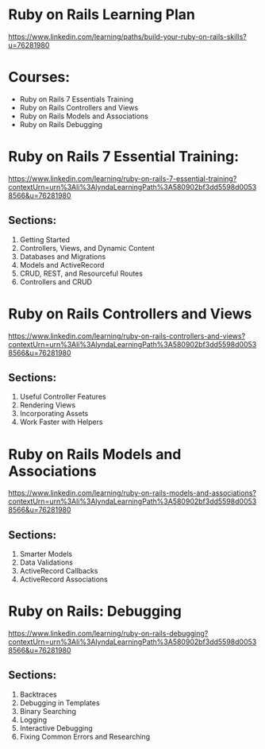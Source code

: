 # Ruby on Rails Learning Plan

https://www.linkedin.com/learning/paths/build-your-ruby-on-rails-skills?u=76281980

# Courses:

- Ruby on Rails 7 Essentials Training
- Ruby on Rails Controllers and Views
- Ruby on Rails Models and Associations
- Ruby on Rails Debugging

# Ruby on Rails 7 Essential Training:

https://www.linkedin.com/learning/ruby-on-rails-7-essential-training?contextUrn=urn%3Ali%3AlyndaLearningPath%3A580902bf3dd5598d00538566&u=76281980

## Sections:

1. Getting Started
2. Controllers, Views, and Dynamic Content
3. Databases and Migrations
4. Models and ActiveRecord
5. CRUD, REST, and Resourceful Routes
6. Controllers and CRUD

# Ruby on Rails Controllers and Views

https://www.linkedin.com/learning/ruby-on-rails-controllers-and-views?contextUrn=urn%3Ali%3AlyndaLearningPath%3A580902bf3dd5598d00538566&u=76281980

## Sections:

1. Useful Controller Features
2. Rendering Views
3. Incorporating Assets
4. Work Faster with Helpers

# Ruby on Rails Models and Associations

https://www.linkedin.com/learning/ruby-on-rails-models-and-associations?contextUrn=urn%3Ali%3AlyndaLearningPath%3A580902bf3dd5598d00538566&u=76281980

## Sections:

1. Smarter Models
2. Data Validations
3. ActiveRecord Callbacks
4. ActiveRecord Associations

# Ruby on Rails: Debugging

https://www.linkedin.com/learning/ruby-on-rails-debugging?contextUrn=urn%3Ali%3AlyndaLearningPath%3A580902bf3dd5598d00538566&u=76281980

## Sections:

1. Backtraces
2. Debugging in Templates
3. Binary Searching
4. Logging
5. Interactive Debugging
6. Fixing Common Errors and Researching
